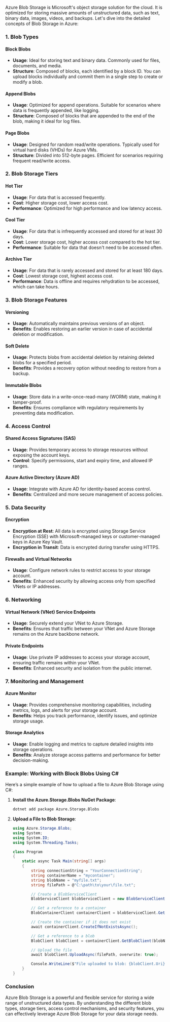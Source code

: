 Azure Blob Storage is Microsoft's object storage solution for the cloud. It is optimized for storing massive amounts of unstructured data, such as text, binary data, images, videos, and backups. Let's dive into the detailed concepts of Blob Storage in Azure:

### 1. **Blob Types**

#### Block Blobs

- **Usage**: Ideal for storing text and binary data. Commonly used for files, documents, and media.
- **Structure**: Composed of blocks, each identified by a block ID. You can upload blocks individually and commit them in a single step to create or modify a blob.

#### Append Blobs

- **Usage**: Optimized for append operations. Suitable for scenarios where data is frequently appended, like logging.
- **Structure**: Composed of blocks that are appended to the end of the blob, making it ideal for log files.

#### Page Blobs

- **Usage**: Designed for random read/write operations. Typically used for virtual hard disks (VHDs) for Azure VMs.
- **Structure**: Divided into 512-byte pages. Efficient for scenarios requiring frequent read/write access.

### 2. **Blob Storage Tiers**

#### Hot Tier

- **Usage**: For data that is accessed frequently.
- **Cost**: Higher storage cost, lower access cost.
- **Performance**: Optimized for high performance and low latency access.

#### Cool Tier

- **Usage**: For data that is infrequently accessed and stored for at least 30 days.
- **Cost**: Lower storage cost, higher access cost compared to the hot tier.
- **Performance**: Suitable for data that doesn't need to be accessed often.

#### Archive Tier

- **Usage**: For data that is rarely accessed and stored for at least 180 days.
- **Cost**: Lowest storage cost, highest access cost.
- **Performance**: Data is offline and requires rehydration to be accessed, which can take hours.

### 3. **Blob Storage Features**

#### Versioning

- **Usage**: Automatically maintains previous versions of an object.
- **Benefits**: Enables restoring an earlier version in case of accidental deletion or modification.

#### Soft Delete

- **Usage**: Protects blobs from accidental deletion by retaining deleted blobs for a specified period.
- **Benefits**: Provides a recovery option without needing to restore from a backup.

#### Immutable Blobs

- **Usage**: Store data in a write-once-read-many (WORM) state, making it tamper-proof.
- **Benefits**: Ensures compliance with regulatory requirements by preventing data modification.

### 4. **Access Control**

#### Shared Access Signatures (SAS)

- **Usage**: Provides temporary access to storage resources without exposing the account keys.
- **Control**: Specify permissions, start and expiry time, and allowed IP ranges.

#### Azure Active Directory (Azure AD)

- **Usage**: Integrate with Azure AD for identity-based access control.
- **Benefits**: Centralized and more secure management of access policies.

### 5. **Data Security**

#### Encryption

- **Encryption at Rest**: All data is encrypted using Storage Service Encryption (SSE) with Microsoft-managed keys or customer-managed keys in Azure Key Vault.
- **Encryption in Transit**: Data is encrypted during transfer using HTTPS.

#### Firewalls and Virtual Networks

- **Usage**: Configure network rules to restrict access to your storage account.
- **Benefits**: Enhanced security by allowing access only from specified VNets or IP addresses.

### 6. **Networking**

#### Virtual Network (VNet) Service Endpoints

- **Usage**: Securely extend your VNet to Azure Storage.
- **Benefits**: Ensures that traffic between your VNet and Azure Storage remains on the Azure backbone network.

#### Private Endpoints

- **Usage**: Use private IP addresses to access your storage account, ensuring traffic remains within your VNet.
- **Benefits**: Enhanced security and isolation from the public internet.

### 7. **Monitoring and Management**

#### Azure Monitor

- **Usage**: Provides comprehensive monitoring capabilities, including metrics, logs, and alerts for your storage account.
- **Benefits**: Helps you track performance, identify issues, and optimize storage usage.

#### Storage Analytics

- **Usage**: Enable logging and metrics to capture detailed insights into storage operations.
- **Benefits**: Analyze storage access patterns and performance for better decision-making.

### Example: Working with Block Blobs Using C#

Here’s a simple example of how to upload a file to Azure Blob Storage using C#:

1. **Install the Azure.Storage.Blobs NuGet Package**:

   ```bash
   dotnet add package Azure.Storage.Blobs
   ```

2. **Upload a File to Blob Storage**:

   ```csharp
   using Azure.Storage.Blobs;
   using System;
   using System.IO;
   using System.Threading.Tasks;

   class Program
   {
       static async Task Main(string[] args)
       {
           string connectionString = "YourConnectionString";
           string containerName = "mycontainer";
           string blobName = "myfile.txt";
           string filePath = @"C:\path\to\your\file.txt";

           // Create a BlobServiceClient
           BlobServiceClient blobServiceClient = new BlobServiceClient(connectionString);

           // Get a reference to a container
           BlobContainerClient containerClient = blobServiceClient.GetBlobContainerClient(containerName);

           // Create the container if it does not exist
           await containerClient.CreateIfNotExistsAsync();

           // Get a reference to a blob
           BlobClient blobClient = containerClient.GetBlobClient(blobName);

           // Upload the file
           await blobClient.UploadAsync(filePath, overwrite: true);

           Console.WriteLine($"File uploaded to blob: {blobClient.Uri}");
       }
   }
   ```

### Conclusion

Azure Blob Storage is a powerful and flexible service for storing a wide range of unstructured data types. By understanding the different blob types, storage tiers, access control mechanisms, and security features, you can effectively leverage Azure Blob Storage for your data storage needs.
